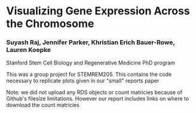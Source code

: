 # Visualizing Gene Expression Across the Chromosome

### Suyash Raj, Jennifer Parker, Khristian Erich Bauer-Rowe, Lauren Koepke
Stanford Stem Cell Biology and Regenerative Medicine PhD program

This was a group project for STEMREM205. This contains the code necessary to replicate plots given in our "small" reports paper

Note: we did not upload any RDS objects or count matricies because of Github's filesize limitations. However our report includes links on where to download the count matricies





